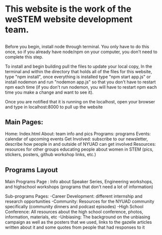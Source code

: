 # This website is the work of the weSTEM website development team.

##
Before you begin, install node through terminal. You only have to do this once, so if you already have node/npm on your computer, you don't need to complete this step. 

To install and begin building pull the files to update your local copy,
In the terminal and within the directory that holds all of the files for this
website, type "npm install", once everything is installed type "npm start app.js"
or install nodemon and run "nodemon app.js" so that you don't have to restart
npm each time (if you don't run nodemon, you will have to restart npm each time you make a change and want to see it).

Once you are notified that it is running on the localhost, open your browser and type in localhost:8000 to pull up the website

## Main Pages:
  Home: Index.html
  About: team info and pics
  Programs: programs
  Events: calendar of upcoming events
  Get Involved: subscribe to our newsletter, describe how people in and outside of NYUAD can get involved
  Resources: resources for other groups educating people about women in STEM (pics, stickers, posters, github workshop links, etc.)
  
## Programs Layout
Main Programs Page : Info about Speaker Series, Engineering workshops, and highschool workshops (programs that don't need a lot of information)

Sub-programs Pages:
  -Career Development: different internship and research opportunities 
  -Community: Resources for the NYUAD community specifically (community dinners and podcast episodes)
  -High School Conference: All resources about the high school conference, photos, information, materials, etc
  -Unbiasing: The background on the unbiasing campaign as well as the posters that we used, links to the gazelle articles written about it and some quotes from people that had responses to it
  
